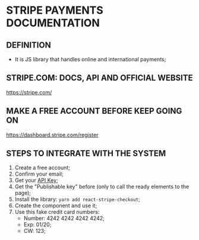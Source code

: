 # STRIPE PAYMENTS DOCUMENTATION

## DEFINITION
- It is JS library that handles online and international payments;

## STRIPE.COM: DOCS, API AND OFFICIAL WEBSITE
https://stripe.com/

## MAKE A FREE ACCOUNT BEFORE KEEP GOING ON
https://dashboard.stripe.com/register

## STEPS TO INTEGRATE WITH THE SYSTEM
1. Create a free account;
2. Confirm your email;
3. Get your [API Key](https://dashboard.stripe.com/test/apikeys);
4. Get the "Publishable key" before (only to call the ready elements to the page);
5. Install the library: ``yarn add react-stripe-checkout``;
6. Create the component and use it;
7. Use this fake credit card numbers: 
    - Number: 4242 4242 4242 4242;
    - Exp: 01/20;
    - CW: 123;